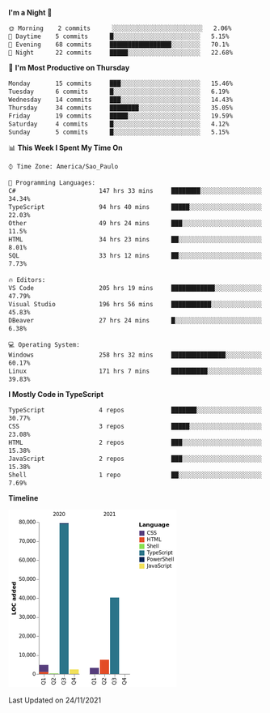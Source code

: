 <!--START_SECTION:waka-->
**I'm a Night 🦉** 

```text
🌞 Morning    2 commits      ░░░░░░░░░░░░░░░░░░░░░░░░░   2.06% 
🌆 Daytime    5 commits      █░░░░░░░░░░░░░░░░░░░░░░░░   5.15% 
🌃 Evening    68 commits     █████████████████░░░░░░░░   70.1% 
🌙 Night      22 commits     █████░░░░░░░░░░░░░░░░░░░░   22.68%

```
📅 **I'm Most Productive on Thursday** 

```text
Monday       15 commits     ███░░░░░░░░░░░░░░░░░░░░░░   15.46% 
Tuesday      6 commits      █░░░░░░░░░░░░░░░░░░░░░░░░   6.19% 
Wednesday    14 commits     ███░░░░░░░░░░░░░░░░░░░░░░   14.43% 
Thursday     34 commits     ████████░░░░░░░░░░░░░░░░░   35.05% 
Friday       19 commits     █████░░░░░░░░░░░░░░░░░░░░   19.59% 
Saturday     4 commits      █░░░░░░░░░░░░░░░░░░░░░░░░   4.12% 
Sunday       5 commits      █░░░░░░░░░░░░░░░░░░░░░░░░   5.15%

```


📊 **This Week I Spent My Time On** 

```text
⌚︎ Time Zone: America/Sao_Paulo

💬 Programming Languages: 
C#                       147 hrs 33 mins     ████████░░░░░░░░░░░░░░░░░   34.34% 
TypeScript               94 hrs 40 mins      █████░░░░░░░░░░░░░░░░░░░░   22.03% 
Other                    49 hrs 24 mins      ███░░░░░░░░░░░░░░░░░░░░░░   11.5% 
HTML                     34 hrs 23 mins      ██░░░░░░░░░░░░░░░░░░░░░░░   8.01% 
SQL                      33 hrs 12 mins      ██░░░░░░░░░░░░░░░░░░░░░░░   7.73%

🔥 Editors: 
VS Code                  205 hrs 19 mins     ████████████░░░░░░░░░░░░░   47.79% 
Visual Studio            196 hrs 56 mins     ███████████░░░░░░░░░░░░░░   45.83% 
DBeaver                  27 hrs 24 mins      █░░░░░░░░░░░░░░░░░░░░░░░░   6.38%

💻 Operating System: 
Windows                  258 hrs 32 mins     ███████████████░░░░░░░░░░   60.17% 
Linux                    171 hrs 7 mins      ██████████░░░░░░░░░░░░░░░   39.83%

```

**I Mostly Code in TypeScript** 

```text
TypeScript               4 repos             ███████░░░░░░░░░░░░░░░░░░   30.77% 
CSS                      3 repos             █████░░░░░░░░░░░░░░░░░░░░   23.08% 
HTML                     2 repos             ███░░░░░░░░░░░░░░░░░░░░░░   15.38% 
JavaScript               2 repos             ███░░░░░░░░░░░░░░░░░░░░░░   15.38% 
Shell                    1 repo              ██░░░░░░░░░░░░░░░░░░░░░░░   7.69%

```


**Timeline**

![Chart not found](https://raw.githubusercontent.com/jonhoffmam/jonhoffmam/master/charts/bar_graph.png) 


 Last Updated on 24/11/2021
<!--END_SECTION:waka-->
